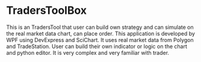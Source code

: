 # TradersToolBox
This is an TradersTool that user can build own strategy and can simulate on the real market data chart, can place order.
This application is developed by WPF using DevExpress and SciChart. It uses real market data from Polygon and TradeStation.
User can build their own indicator or logic on the chart and python editor.
It is very complex and very familiar with trader.
